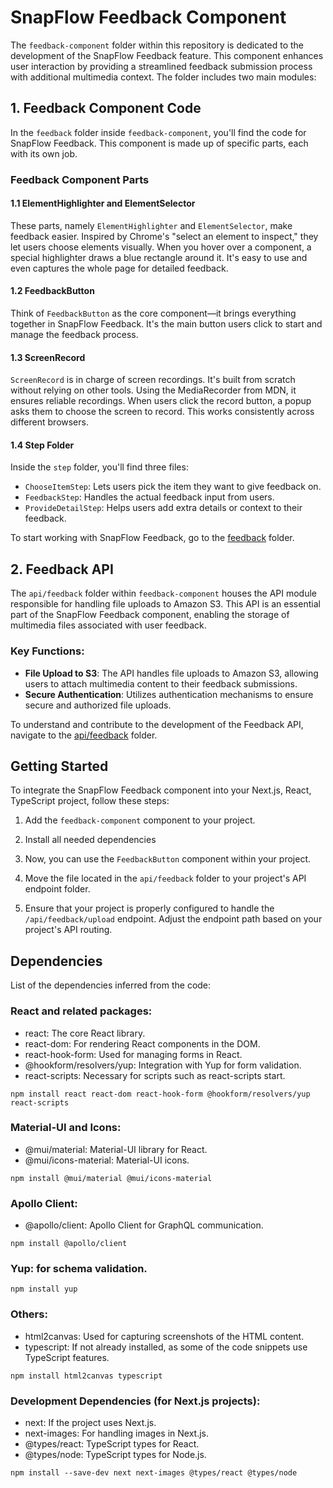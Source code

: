 # SnapFlow Feedback Component

The `feedback-component` folder within this repository is dedicated to the development of the SnapFlow Feedback feature. This component enhances user interaction by providing a streamlined feedback submission process with additional multimedia context. The folder includes two main modules:

## 1. Feedback Component Code

In the `feedback` folder inside `feedback-component`, you'll find the code for SnapFlow Feedback. This component is made up of specific parts, each with its own job.

### Feedback Component Parts

#### 1.1 ElementHighlighter and ElementSelector

These parts, namely `ElementHighlighter` and `ElementSelector`, make feedback easier. Inspired by Chrome's "select an element to inspect," they let users choose elements visually. When you hover over a component, a special highlighter draws a blue rectangle around it. It's easy to use and even captures the whole page for detailed feedback.

#### 1.2 FeedbackButton

Think of `FeedbackButton` as the core component—it brings everything together in SnapFlow Feedback. It's the main button users click to start and manage the feedback process.

#### 1.3 ScreenRecord

`ScreenRecord` is in charge of screen recordings. It's built from scratch without relying on other tools. Using the MediaRecorder from MDN, it ensures reliable recordings. When users click the record button, a popup asks them to choose the screen to record. This works consistently across different browsers.

#### 1.4 Step Folder

Inside the `step` folder, you'll find three files:

- `ChooseItemStep`: Lets users pick the item they want to give feedback on.
- `FeedbackStep`: Handles the actual feedback input from users.
- `ProvideDetailStep`: Helps users add extra details or context to their feedback.

To start working with SnapFlow Feedback, go to the [feedback](./feedback-component/feedback) folder.


## 2. Feedback API

The `api/feedback` folder within `feedback-component` houses the API module responsible for handling file uploads to Amazon S3. This API is an essential part of the SnapFlow Feedback component, enabling the storage of multimedia files associated with user feedback.

### Key Functions:

- **File Upload to S3**: The API handles file uploads to Amazon S3, allowing users to attach multimedia content to their feedback submissions.
- **Secure Authentication**: Utilizes authentication mechanisms to ensure secure and authorized file uploads.

To understand and contribute to the development of the Feedback API, navigate to the [api/feedback](./feedback-component/api/feedback) folder.

## Getting Started

To integrate the SnapFlow Feedback component into your Next.js, React, TypeScript project, follow these steps:

1. Add the `feedback-component` component to your project.

2. Install all needed dependencies

3. Now, you can use the `FeedbackButton` component within your project.

4. Move the file located in the `api/feedback` folder to your project's API endpoint folder.

5. Ensure that your project is properly configured to handle the `/api/feedback/upload` endpoint. Adjust the endpoint path based on your project's API routing.

## Dependencies
List of the dependencies inferred from the code:

### React and related packages:
- react: The core React library.
- react-dom: For rendering React components in the DOM.
- react-hook-form: Used for managing forms in React.
- @hookform/resolvers/yup: Integration with Yup for form validation.
- react-scripts: Necessary for scripts such as react-scripts start.

```
npm install react react-dom react-hook-form @hookform/resolvers/yup react-scripts
```
### Material-UI and Icons:
- @mui/material: Material-UI library for React.
- @mui/icons-material: Material-UI icons.

```
npm install @mui/material @mui/icons-material
```

### Apollo Client:
- @apollo/client: Apollo Client for GraphQL communication.

```
npm install @apollo/client
```

### Yup: for schema validation.

```
npm install yup
```

### Others:
- html2canvas: Used for capturing screenshots of the HTML content.
- typescript: If not already installed, as some of the code snippets use TypeScript features.

```
npm install html2canvas typescript
```

### Development Dependencies (for Next.js projects):
- next: If the project uses Next.js.
- next-images: For handling images in Next.js.
- @types/react: TypeScript types for React.
- @types/node: TypeScript types for Node.js.

```
npm install --save-dev next next-images @types/react @types/node
```

